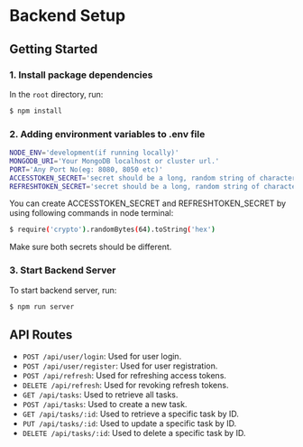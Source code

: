 # Backend Setup


## Getting Started


### 1. Install package dependencies

In the `root` directory, run:

```bash
$ npm install
```


### 2. Adding environment variables to .env file
```bash
NODE_ENV='development(if running locally)'
MONGODB_URI='Your MongoDB localhost or cluster url.'
PORT='Any Port No(eg: 8080, 8050 etc)'
ACCESSTOKEN_SECRET='secret should be a long, random string of characters. Longer secrets are generally more secure than shorter ones.'
REFRESHTOKEN_SECRET='secret should be a long, random string of characters. Longer secrets are generally more secure than shorter ones.'
```

You can create ACCESSTOKEN_SECRET and REFRESHTOKEN_SECRET by using following commands in node terminal:

```bash
$ require('crypto').randomBytes(64).toString('hex')
```

Make sure both secrets should be different.


### 3. Start Backend Server

To start backend server, run: 

```bash
$ npm run server
```


## API Routes

- `POST /api/user/login`: Used for user login.
- `POST /api/user/register`: Used for user registration.
- `POST /api/refresh`: Used for refreshing access tokens.
- `DELETE /api/refresh`: Used for revoking refresh tokens.
- `GET /api/tasks`: Used to retrieve all tasks.
- `POST /api/tasks`: Used to create a new task.
- `GET /api/tasks/:id`: Used to retrieve a specific task by ID.
- `PUT /api/tasks/:id`: Used to update a specific task by ID.
- `DELETE /api/tasks/:id`: Used to delete a specific task by ID.
